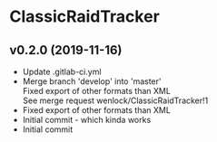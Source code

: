# ClassicRaidTracker

## v0.2.0 (2019-11-16)


- Update .gitlab-ci.yml  
- Merge branch 'develop' into 'master'  
    Fixed export of other formats than XML  
    See merge request wenlock/ClassicRaidTracker!1  
- Fixed export of other formats than XML  
- Initial commit - which kinda works  
- Initial commit  